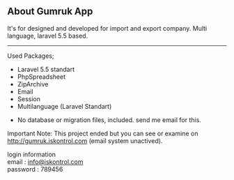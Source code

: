 ## About Gumruk App

It's for designed and developed for import and export company. Multi language, laravel 5.5 based.

--------------------------------------------------------------------------------
Used Packages;
- Laravel 5.5 standart
- PhpSpreadsheet
- ZipArchive
- Email
- Session
- Multilanguage (Laravel Standart)
* No database or migration files, included. send me email for this.

Important Note: This project ended but you can see or examine on http://gumruk.iskontrol.com 
(email system unactived).<br />

login information<br /> 
email : info@iskontrol.com <br />
password : 789456

